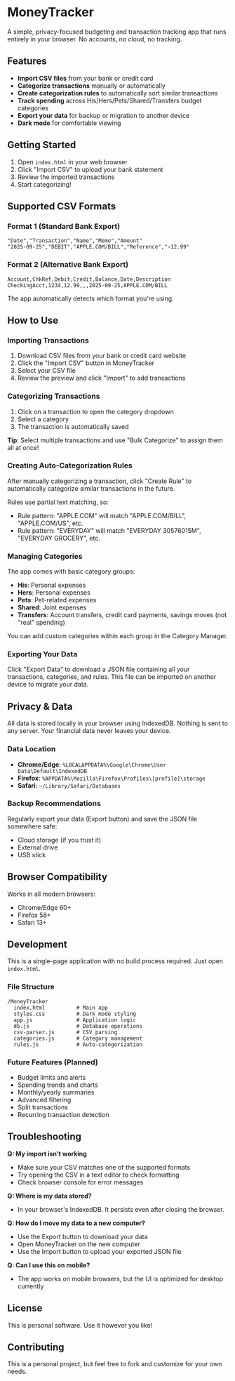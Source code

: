 # MoneyTracker

A simple, privacy-focused budgeting and transaction tracking app that runs entirely in your browser. No accounts, no cloud, no tracking.

## Features

- **Import CSV files** from your bank or credit card
- **Categorize transactions** manually or automatically
- **Create categorization rules** to automatically sort similar transactions
- **Track spending** across His/Hers/Pets/Shared/Transfers budget categories
- **Export your data** for backup or migration to another device
- **Dark mode** for comfortable viewing

## Getting Started

1. Open `index.html` in your web browser
2. Click "Import CSV" to upload your bank statement
3. Review the imported transactions
4. Start categorizing!

## Supported CSV Formats

### Format 1 (Standard Bank Export)
```csv
"Date","Transaction","Name","Memo","Amount"
"2025-09-25","DEBIT","APPLE.COM/BILL","Reference","−12.99"
```

### Format 2 (Alternative Bank Export)
```csv
Account,ChkRef,Debit,Credit,Balance,Date,Description
CheckingAcct,1234,12.99,,,2025-09-25,APPLE.COM/BILL
```

The app automatically detects which format you're using.

## How to Use

### Importing Transactions
1. Download CSV files from your bank or credit card website
2. Click the "Import CSV" button in MoneyTracker
3. Select your CSV file
4. Review the preview and click "Import" to add transactions

### Categorizing Transactions
1. Click on a transaction to open the category dropdown
2. Select a category
3. The transaction is automatically saved

**Tip**: Select multiple transactions and use "Bulk Categorize" to assign them all at once!

### Creating Auto-Categorization Rules
After manually categorizing a transaction, click "Create Rule" to automatically categorize similar transactions in the future.

Rules use partial text matching, so:
- Rule pattern: "APPLE.COM" will match "APPLE.COM/BILL", "APPLE.COM/US", etc.
- Rule pattern: "EVERYDAY" will match "EVERYDAY 30576015M", "EVERYDAY GROCERY", etc.

### Managing Categories
The app comes with basic category groups:
- **His**: Personal expenses
- **Hers**: Personal expenses
- **Pets**: Pet-related expenses
- **Shared**: Joint expenses
- **Transfers**: Account transfers, credit card payments, savings moves (not "real" spending)

You can add custom categories within each group in the Category Manager.

### Exporting Your Data
Click "Export Data" to download a JSON file containing all your transactions, categories, and rules. This file can be imported on another device to migrate your data.

## Privacy & Data

All data is stored locally in your browser using IndexedDB. Nothing is sent to any server. Your financial data never leaves your device.

### Data Location
- **Chrome/Edge**: `%LOCALAPPDATA%\Google\Chrome\User Data\Default\IndexedDB`
- **Firefox**: `%APPDATA%\Mozilla\Firefox\Profiles\[profile]\storage`
- **Safari**: `~/Library/Safari/Databases`

### Backup Recommendations
Regularly export your data (Export button) and save the JSON file somewhere safe:
- Cloud storage (if you trust it)
- External drive
- USB stick

## Browser Compatibility

Works in all modern browsers:
- Chrome/Edge 60+
- Firefox 58+
- Safari 13+

## Development

This is a single-page application with no build process required. Just open `index.html`.

### File Structure
```
/MoneyTracker
  index.html          # Main app
  styles.css          # Dark mode styling
  app.js              # Application logic
  db.js               # Database operations
  csv-parser.js       # CSV parsing
  categories.js       # Category management
  rules.js            # Auto-categorization
```

### Future Features (Planned)
- Budget limits and alerts
- Spending trends and charts
- Monthly/yearly summaries
- Advanced filtering
- Split transactions
- Recurring transaction detection

## Troubleshooting

**Q: My import isn't working**
- Make sure your CSV matches one of the supported formats
- Try opening the CSV in a text editor to check formatting
- Check browser console for error messages

**Q: Where is my data stored?**
- In your browser's IndexedDB. It persists even after closing the browser.

**Q: How do I move my data to a new computer?**
- Use the Export button to download your data
- Open MoneyTracker on the new computer
- Use the Import button to upload your exported JSON file

**Q: Can I use this on mobile?**
- The app works on mobile browsers, but the UI is optimized for desktop currently

## License

This is personal software. Use it however you like!

## Contributing

This is a personal project, but feel free to fork and customize for your own needs.
